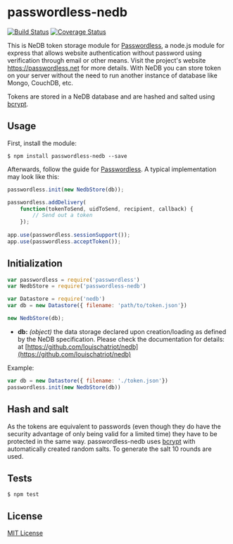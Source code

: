 # passwordless-nedb

[![Build Status](https://travis-ci.org/syarul/passwordless-nedb.svg)](https://travis-ci.org/syarul/passwordless-nedb) [![Coverage Status](https://coveralls.io/repos/syarul/passwordless-nedb/badge.svg?branch=master&service=github)](https://coveralls.io/github/syarul/passwordless-nedb?branch=master)

This is NeDB token storage module for [Passwordless](https://github.com/florianheinemann/passwordless), a node.js module for express that allows website authentication without password using verification through email or other means. Visit the project's website https://passwordless.net for more details. With NeDB you can store token on your server without the need to run another instance of database like Mongo, CouchDB, etc.

Tokens are stored in a NeDB database and are hashed and salted using [bcrypt](https://github.com/ncb000gt/node.bcrypt.js/). 

## Usage

First, install the module:

`$ npm install passwordless-nedb --save`

Afterwards, follow the guide for [Passwordless](https://github.com/florianheinemann/passwordless). A typical implementation may look like this:

```javascript
passwordless.init(new NedbStore(db));

passwordless.addDelivery(
    function(tokenToSend, uidToSend, recipient, callback) {
        // Send out a token
    });
    
app.use(passwordless.sessionSupport());
app.use(passwordless.acceptToken());
```

## Initialization

```javascript
var passwordless = require('passwordless')
var NedbStore = require('passwordless-nedb')

var Datastore = require('nedb')
var db = new Datastore({ filename: 'path/to/token.json'})

new NedbStore(db);
```
* **db:** *(object)* the data storage declared upon creation/loading as defined by the NeDB specification. Please check the documentation for details: at [https://github.com/louischatriot/nedb](https://github.com/louischatriot/nedb)

Example:
```javascript
var db = new Datastore({ filename: './token.json'})
passwordless.init(new NedbStore(db))
```
## Hash and salt
As the tokens are equivalent to passwords (even though they do have the security advantage of only being valid for a limited time) they have to be protected in the same way. passwordless-nedb uses [bcrypt](https://github.com/ncb000gt/node.bcrypt.js/) with automatically created random salts. To generate the salt 10 rounds are used.

## Tests

`$ npm test`

## License

[MIT License](http://opensource.org/licenses/MIT)

